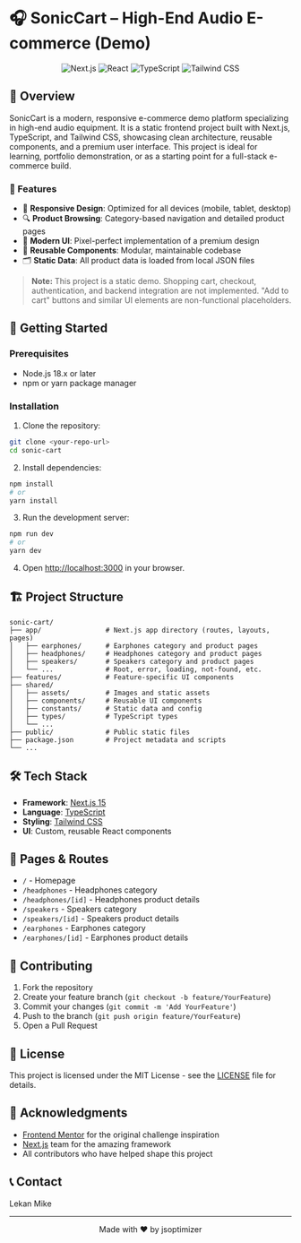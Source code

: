 # 🎧 SonicCart – High-End Audio E-commerce (Demo)

<div align="center">

![Next.js](https://img.shields.io/badge/Next.js-000000?style=for-the-badge&logo=next.js&logoColor=white)
![React](https://img.shields.io/badge/React-20232A?style=for-the-badge&logo=react&logoColor=61DAFB)
![TypeScript](https://img.shields.io/badge/TypeScript-007ACC?style=for-the-badge&logo=typescript&logoColor=white)
![Tailwind CSS](https://img.shields.io/badge/Tailwind_CSS-38B2AC?style=for-the-badge&logo=tailwind-css&logoColor=white)

</div>

## 📝 Overview

SonicCart is a modern, responsive e-commerce demo platform specializing in high-end audio equipment. It is a static frontend project built with Next.js, TypeScript, and Tailwind CSS, showcasing clean architecture, reusable components, and a premium user interface. This project is ideal for learning, portfolio demonstration, or as a starting point for a full-stack e-commerce build.

### 🌟 Features

- 🎯 **Responsive Design**: Optimized for all devices (mobile, tablet, desktop)
- 🔍 **Product Browsing**: Category-based navigation and detailed product pages
- 🎨 **Modern UI**: Pixel-perfect implementation of a premium design
- 🧩 **Reusable Components**: Modular, maintainable codebase
- 🗂 **Static Data**: All product data is loaded from local JSON files

> **Note:** This project is a static demo. Shopping cart, checkout, authentication, and backend integration are not implemented. "Add to cart" buttons and similar UI elements are non-functional placeholders.

## 🚀 Getting Started

### Prerequisites

- Node.js 18.x or later
- npm or yarn package manager

### Installation

1. Clone the repository:

```bash
git clone <your-repo-url>
cd sonic-cart
```

2. Install dependencies:

```bash
npm install
# or
yarn install
```

3. Run the development server:

```bash
npm run dev
# or
yarn dev
```

4. Open [http://localhost:3000](http://localhost:3000) in your browser.

## 🏗 Project Structure

```
sonic-cart/
├── app/                # Next.js app directory (routes, layouts, pages)
│   ├── earphones/      # Earphones category and product pages
│   ├── headphones/     # Headphones category and product pages
│   ├── speakers/       # Speakers category and product pages
│   └── ...             # Root, error, loading, not-found, etc.
├── features/           # Feature-specific UI components
├── shared/
│   ├── assets/         # Images and static assets
│   ├── components/     # Reusable UI components
│   ├── constants/      # Static data and config
│   ├── types/          # TypeScript types
│   └── ...
├── public/             # Public static files
├── package.json        # Project metadata and scripts
└── ...
```

## 🛠 Tech Stack

- **Framework**: [Next.js 15](https://nextjs.org/)
- **Language**: [TypeScript](https://www.typescriptlang.org/)
- **Styling**: [Tailwind CSS](https://tailwindcss.com/)
- **UI**: Custom, reusable React components

## 📱 Pages & Routes

- `/` - Homepage
- `/headphones` - Headphones category
- `/headphones/[id]` - Headphones product details
- `/speakers` - Speakers category
- `/speakers/[id]` - Speakers product details
- `/earphones` - Earphones category
- `/earphones/[id]` - Earphones product details

## 🤝 Contributing

1. Fork the repository
2. Create your feature branch (`git checkout -b feature/YourFeature`)
3. Commit your changes (`git commit -m 'Add YourFeature'`)
4. Push to the branch (`git push origin feature/YourFeature`)
5. Open a Pull Request

## 📄 License

This project is licensed under the MIT License - see the [LICENSE](LICENSE) file for details.

## 🙏 Acknowledgments

- [Frontend Mentor](https://www.frontendmentor.io/) for the original challenge inspiration
- [Next.js](https://nextjs.org/) team for the amazing framework
- All contributors who have helped shape this project

## 📞 Contact

Lekan Mike

---

<div align="center">
Made with ❤️ by jsoptimizer
</div>

